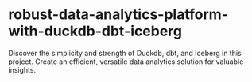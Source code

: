 # robust-data-analytics-platform-with-duckdb-dbt-iceberg
Discover the simplicity and strength of Duckdb, dbt, and Iceberg in this project. Create an efficient, versatile data analytics solution for valuable insights.
